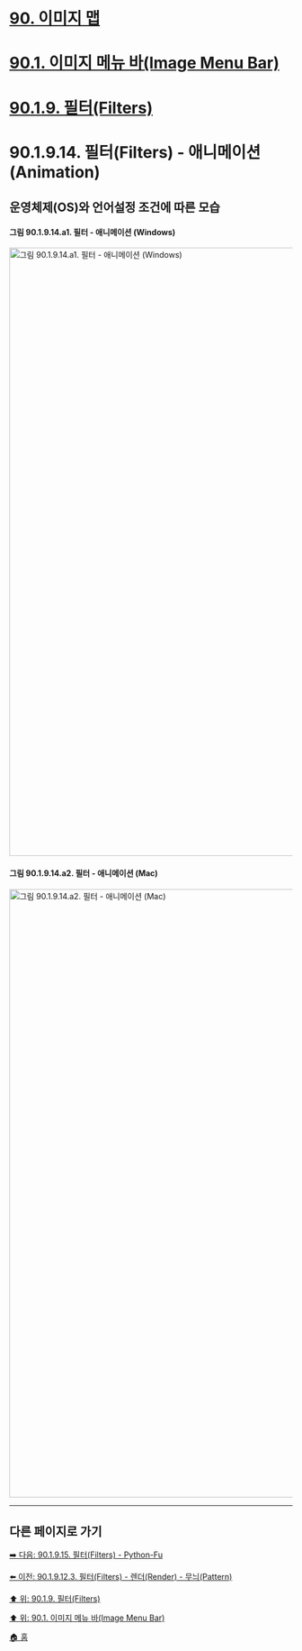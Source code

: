 # [90. 이미지 맵](./90-00-image-map.md)
# [90.1. 이미지 메뉴 바(Image Menu Bar)](./90-01-00-image-menu-bar.md)
# [90.1.9. 필터(Filters)](./90-01-09-filters.md)
# 90.1.9.14. 필터(Filters) - 애니메이션(Animation)
## 운영체제(OS)와 언어설정 조건에 따른 모습
#### 그림 90.1.9.14.a1. 필터 - 애니메이션 (Windows)
<img width="1080" alt="그림 90.1.9.14.a1. 필터 - 애니메이션 (Windows)" environment="Windows 10 GIMP 2.10.36" src="https://github.com/wonder13662/gimp/assets/15767104/1302281c-3730-42d7-a40d-52b3726ab87a">

#### 그림 90.1.9.14.a2. 필터 - 애니메이션 (Mac)
<img width="1080" alt="그림 90.1.9.14.a2. 필터 - 애니메이션 (Mac)" environment="MacOS:Sonoma 14.2.1 GIMP 2.10.36" src="https://github.com/wonder13662/gimp/assets/15767104/cf4420b8-3070-45a3-9761-5f873433b775">

***

## 다른 페이지로 가기

[➡️ 다음: 90.1.9.15. 필터(Filters) - Python-Fu](./90-01-09-filtersx-15-python_fu.md)

[⬅️ 이전: 90.1.9.12.3. 필터(Filters) - 렌더(Render) - 무늬(Pattern)](./90-01-09-filtersx-12-renderx-03-pattern.md)

[⬆️ 위: 90.1.9. 필터(Filters)](./90-01-09-filters.md)

[⬆️ 위: 90.1. 이미지 메뉴 바(Image Menu Bar)](./90-01-00-image-menu-bar.md)

[🏠 홈](./00-home.md)
